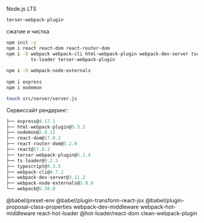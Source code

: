 
Node.js LTS
```bash 
terser-webpack-plugin 
```
сжатие и чистка

```bash
npm init -y
npm i react react-dom react-router-dom
npm i -D webpack webpack-cli html-webpack-plugin webpack-dev-server tserver-webpack-plugin typescript \
         ts-loader terser-webpack-plugin 
		 
npm i -D webpack-node-externals		 
		 
npm i express
npm i nodemon

touch src/server/server.js	
```


Сервиссайт рендеринг:

~~~js
├── express@4.17.1
├── html-webpack-plugin@5.3.2
├── nodemon@2.0.12
├── react-dom@17.0.2
├── react-router-dom@5.2.0
├── react@17.0.2
├── terser-webpack-plugin@5.1.4
├── ts-loader@9.2.5
├── typescript@4.3.5
├── webpack-cli@4.7.2
├── webpack-dev-server@3.11.2
├── webpack-node-externals@3.0.0
└── webpack@5.50.0
~~~

@babel/preset-env @babel/plugin-transform-react-jsx @babel/plugin-proposal-class-properties
webpack-dev-middleware webpack-hot-middleware react-hot-loader @hot-loader/react-dom
clean-webpack-plugin